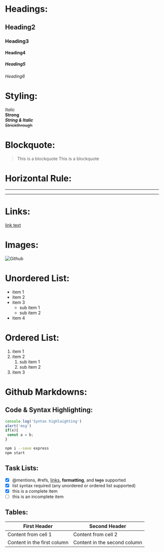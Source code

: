 # Headings:
## Heading2
### Heading3
#### Heading4
##### Heading5
###### Heading6

# Styling:
*Italic*  
**Strong**  
***String & Italic***  
~~Strickthrough~~  
  
# Blockquote:
> This is a blockquote
> This is a blockquote

# Horizontal Rule:
___
---

# Links:
[link text](www.google.com)

# Images:
![Github](https://cdn0.tnwcdn.com/wp-content/blogs.dir/1/files/2016/11/github-image-796x418.png)

# Unordered List:
* item 1
* item 2
* item 3
  * sub item 1
  * sub item 2
* item 4

# Ordered List:
1. item 1
2. item 2
   1. sub item 1
   2. sub item 2
3. item 3

# Github Markdowns:
## Code & Syntax Highlighting:
```javascript
console.log('Syntax highlaighting')
alert('msg')
if(x){
 const a = b;
}
```
```bash
npm i --save express
npm start
```

## Task Lists:
- [x] @mentions, #refs, [links](), **formatting**, and <del>tags</del> supported
- [x] list syntax required (any unordered or ordered list supported)
- [x] this is a complete item
- [ ] this is an incomplete item

## Tables:
First Header | Second Header
------------ | -------------
Content from cell 1 | Content from cell 2
Content in the first column | Content in the second column
